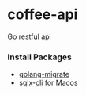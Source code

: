 # coffee-api
Go restful api


### Install Packages
- [golang-migrate](https://github.com/golang-migrate/migrate/blob/master/cmd/migrate/README.md)
- [sqlx-cli](https://formulae.brew.sh/formula/sqlx-cli) for Macos